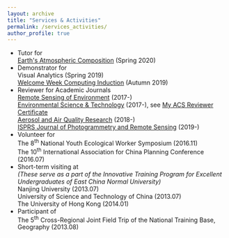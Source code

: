 ```yaml
---
layout: archive
title: "Services & Activities"
permalink: /services_activities/
author_profile: true
---
```


<!-- {% include base_path %} -->

- Tutor for<br/>
  [Earth's Atmospheric Composition](https://sites.google.com/view/palmerteachinglab/home/atmoscomp?authuser=0) (Spring 2020)
- Demonstrator for<br/>
  Visual Analytics (Spring 2019)<br/>
  [Welcome Week Computing Induction](https://www.geos.ed.ac.uk/~gisteac/wkzero/) (Autumn 2019)
- Reviewer for Academic Journals<br/>
  [Remote Sensing of Environment](https://www.journals.elsevier.com/remote-sensing-of-environment) (2017-)<br/>
  [Environmental Science & Technology](https://pubs.acs.org/journal/esthag) (2017-), see [My ACS Reviewer Certificate](https://feiyao-edinburgh.github.io/files/acs_reviewer_certificate.pdf)<br/>
  [Aerosol and Air Quality Research](http://www.aaqr.org/) (2018-)<br/>
  [ISPRS Journal of Photogrammetry and Remote Sensing](https://www.journals.elsevier.com/isprs-journal-of-photogrammetry-and-remote-sensing) (2019-)
- Volunteer for<br/>
  The 8<sup>th</sup> National Youth Ecological Worker Symposium (2016.11)<br/>
  The 10<sup>th</sup> International Association for China Planning Conference (2016.07)
- Short-term visiting at<br/>
  <i>(These serve as a part of the Innovative Training Program for Excellent Undergraduates of East China Normal University)</i><br/>
  Nanjing University (2013.07)<br/>
  University of Science and Technology of China (2013.07)<br/>
  The University of Hong Kong (2014.01)
- Participant of<br/>
  The 5<sup>th</sup> Cross-Regional Joint Field Trip of the National Training Base, Geography (2013.08)

